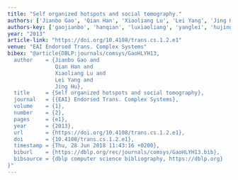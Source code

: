 ```yaml
---
title: "Self organized hotspots and social tomography."
authors: ['Jianbo Gao', 'Qian Han', 'Xiaoliang Lu', 'Lei Yang', 'Jing Hu']
authors-key: ['gaojianbo', 'hanqian', 'luxiaoliang', 'yanglei', 'hujing']
year: "2013"
article-link: "https://doi.org/10.4108/trans.cs.1.2.e1"
venue: "EAI Endorsed Trans. Complex Systems"
bibex: "@article{DBLP:journals/comsys/GaoHLYH13,
  author    = {Jianbo Gao and
               Qian Han and
               Xiaoliang Lu and
               Lei Yang and
               Jing Hu},
  title     = {Self organized hotspots and social tomography},
  journal   = {{EAI} Endorsed Trans. Complex Systems},
  volume    = {1},
  number    = {2},
  pages     = {e1},
  year      = {2013},
  url       = {https://doi.org/10.4108/trans.cs.1.2.e1},
  doi       = {10.4108/trans.cs.1.2.e1},
  timestamp = {Thu, 28 Jun 2018 11:43:16 +0200},
  biburl    = {https://dblp.org/rec/journals/comsys/GaoHLYH13.bib},
  bibsource = {dblp computer science bibliography, https://dblp.org}
}"
---
```

